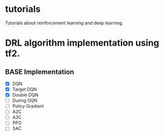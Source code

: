 # tutorials
Tutorials about reinforcement learning and deep learning.


# DRL algorithm implementation using tf2.

## BASE Implementation
- [x] DQN
- [x] Target DQN
- [x] Double DQN
- [ ] During DQN
- [ ] Policy Gradient
- [ ] A2C
- [ ] A3C
- [ ] PPO
- [ ] SAC